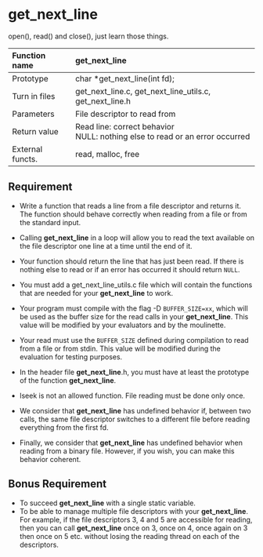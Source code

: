 # get_next_line
open(), read() and close(), just learn those things.

| Function name | get_next_line |
| :--- | :--- |
| Prototype | char *get_next_line(int fd); |
| Turn in files | get_next_line.c, get_next_line_utils.c, get_next_line.h |
| Parameters | File descriptor to read from |
| Return value | Read line: correct behavior<br>NULL: nothing else to read or an error occurred |
| External functs. | read, malloc, free |
## Requirement
* Write a function that reads a line from a file descriptor and returns it. The function should behave correctly when reading from a file or from the standard input.

* Calling __get_next_line__ in a loop will allow you to read the text available on the file descriptor one line at a time until the end of it.

* Your function should return the line that has just been read. If there is nothing else to read or if an error has occurred it should return `NULL`.

* You must add a get_next_line_utils.c file which will contain the functions that are needed for your __get_next_line__ to work.

* Your program must compile with the flag -D ``BUFFER_SIZE=xx``, which will be used as the buffer size for the read calls in your __get_next_line__. This value will be modified by your evaluators and by the moulinette.

* Your read must use the ``BUFFER_SIZE`` defined during compilation to read from a file or from stdin. This value will be modified during the evaluation for testing purposes.

* In the header file __get_next_line__.h, you must have at least the prototype of the function __get_next_line__.

* lseek is not an allowed function. File reading must be done only once.

* We consider that __get_next_line__ has undefined behavior if, between two calls, the same file descriptor switches to a different file before reading everything from the first fd.

* Finally, we consider that __get_next_line__ has undefined behavior when reading from a binary file. However, if you wish, you can make this behavior coherent.

## Bonus Requirement
* To succeed __get_next_line__ with a single static variable.
* To be able to manage multiple file descriptors with your __get_next_line__. For example, if the file descriptors 3, 4 and 5 are accessible for reading, then you can call __get_next_line__ once on 3, once on 4, once again on 3 then once on 5 etc. without losing the reading thread on each of the descriptors.